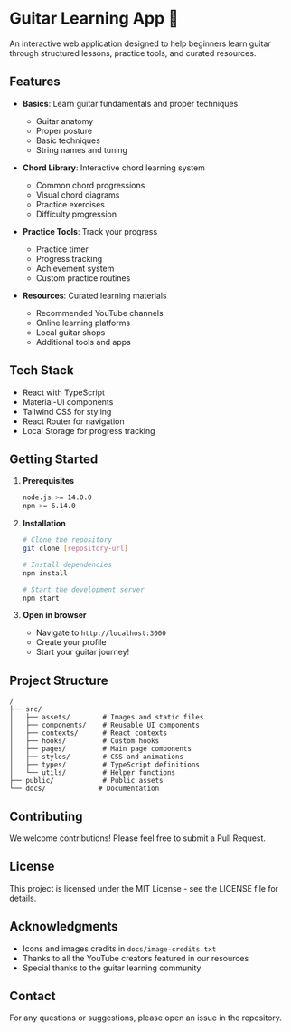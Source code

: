 # Guitar Learning App 🎸

An interactive web application designed to help beginners learn guitar through structured lessons, practice tools, and curated resources.

## Features

- **Basics**: Learn guitar fundamentals and proper techniques
  - Guitar anatomy
  - Proper posture
  - Basic techniques
  - String names and tuning

- **Chord Library**: Interactive chord learning system
  - Common chord progressions
  - Visual chord diagrams
  - Practice exercises
  - Difficulty progression

- **Practice Tools**: Track your progress
  - Practice timer
  - Progress tracking
  - Achievement system
  - Custom practice routines

- **Resources**: Curated learning materials
  - Recommended YouTube channels
  - Online learning platforms
  - Local guitar shops
  - Additional tools and apps

## Tech Stack

- React with TypeScript
- Material-UI components
- Tailwind CSS for styling
- React Router for navigation
- Local Storage for progress tracking

## Getting Started

1. **Prerequisites**
   ```bash
   node.js >= 14.0.0
   npm >= 6.14.0
   ```

2. **Installation**
   ```bash
   # Clone the repository
   git clone [repository-url]

   # Install dependencies
   npm install

   # Start the development server
   npm start
   ```

3. **Open in browser**
   - Navigate to `http://localhost:3000`
   - Create your profile
   - Start your guitar journey!

## Project Structure

```
/
├── src/
│   ├── assets/        # Images and static files
│   ├── components/    # Reusable UI components
│   ├── contexts/      # React contexts
│   ├── hooks/         # Custom hooks
│   ├── pages/         # Main page components
│   ├── styles/        # CSS and animations
│   ├── types/         # TypeScript definitions
│   └── utils/         # Helper functions
├── public/            # Public assets
└── docs/             # Documentation
```

## Contributing

We welcome contributions! Please feel free to submit a Pull Request.

## License

This project is licensed under the MIT License - see the LICENSE file for details.

## Acknowledgments

- Icons and images credits in `docs/image-credits.txt`
- Thanks to all the YouTube creators featured in our resources
- Special thanks to the guitar learning community

## Contact

For any questions or suggestions, please open an issue in the repository.
